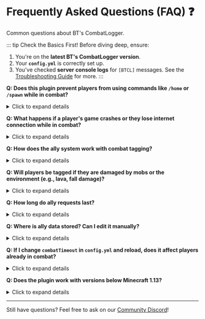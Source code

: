 # Frequently Asked Questions (FAQ) ❓

Common questions about BT's CombatLogger.

::: tip Check the Basics First!
Before diving deep, ensure:
1.  You're on the **latest BT's CombatLogger version**.
2.  Your **`config.yml`** is correctly set up.
3.  You've checked **server console logs** for `[BTCL]` messages.
See the [Troubleshooting Guide](./troubleshooting.md) for more.
:::

**Q: Does this plugin prevent players from using commands like `/home` or `/spawn` while in combat?**
<details>
  <summary>Click to expand details</summary>
  No. BT's CombatLogger, in its current version (1.1-beta based on provided code), primarily focuses on punishing players who **log out** while in combat by killing them. It does not inherently block command usage during combat. If you need command blocking during combat, you would typically need another plugin that specializes in combat management or command control, or a custom solution.
</details>

**Q: What happens if a player's game crashes or they lose internet connection while in combat?**
<details>
  <summary>Click to expand details</summary>
  The plugin cannot distinguish between an intentional logout and an unintentional disconnect (like a crash or internet loss). If a player disconnects for *any reason* while their combat timer is active, they will be penalized (killed) upon their next login or immediately if the server processes the quit fast enough. This is a common approach for combat logging plugins to maintain fairness, as distinguishing intent is technically challenging.
</details>

**Q: How does the ally system work with combat tagging?**
<details>
  <summary>Click to expand details</summary>
  If two players have successfully allied using `/cl ally add` and mutual acceptance:
  *   Hitting an ally (Player A hits Player B, where A and B are allies) will **not** trigger the combat timer for either Player A or Player B.
  *   Hitting a non-ally will trigger the combat timer as usual for both the attacker and the victim.
  The ally system is designed to allow team play or friendly duels without the risk of combat log penalties from accidental hits on teammates.
</details>

**Q: Will players be tagged if they are damaged by mobs or the environment (e.g., lava, fall damage)?**
<details>
  <summary>Click to expand details</summary>
  No. BT's CombatLogger specifically tags players based on Player-versus-Player (PvP) interactions. Damage from mobs, fall damage, lava, drowning, etc., will not trigger the combat tag from this plugin.
</details>

**Q: How long do ally requests last?**
<details>
  <summary>Click to expand details</summary>
  Ally requests sent via `/cl ally add < player>` are valid for **30 seconds**. If the target player does not `/cl ally accept < sender>` or `/cl ally deny < sender>` within that time, the request expires, and they will need to be sent a new request.
</details>

**Q: Where is ally data stored? Can I edit it manually?**
<details>
  <summary>Click to expand details</summary>
  Ally relationships are stored in the `plugins/CombatLogger/allies.yml` file. This file contains pairs of player UUIDs. While you *could* technically edit it manually (e.g., to remove an old alliance if players are inactive), it's generally recommended to manage allies through the in-game `/cl ally` commands to ensure data integrity. Always back up `allies.yml` before manual edits. The plugin reloads this file with `/cl reload`.
</details>

**Q: If I change `combatTimeout` in `config.yml` and reload, does it affect players already in combat?**
<details>
  <summary>Click to expand details</summary>
  When you use `/cl reload`, the `ConfigManager` reloads the `combatTimeout` value. <br>
  -   For players who are **newly tagged** after the reload, the new `combatTimeout` will apply.<br>
  -   For players who were **already in combat before the reload**, their existing `CombatTimer` instance was created with the *old* timeout value. Their current timer will continue with its original duration unless they engage in new combat, which would then reset their timer using the *newly loaded* `combatTimeout`.
</details>

**Q: Does the plugin work with versions below Minecraft 1.13?**
<details>
  <summary>Click to expand details</summary>
  No. Only 1.13 and above are supported. The plugin uses features and APIs introduced in Minecraft 1.13, so it will not function correctly on older versions.
</details>

---

Still have questions? Feel free to ask on our [Community Discord](https://discord.pluginz.dev)!
